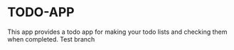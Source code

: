 # TODO-APP
This app provides a todo app for making your todo lists and checking them when completed.
Test branch